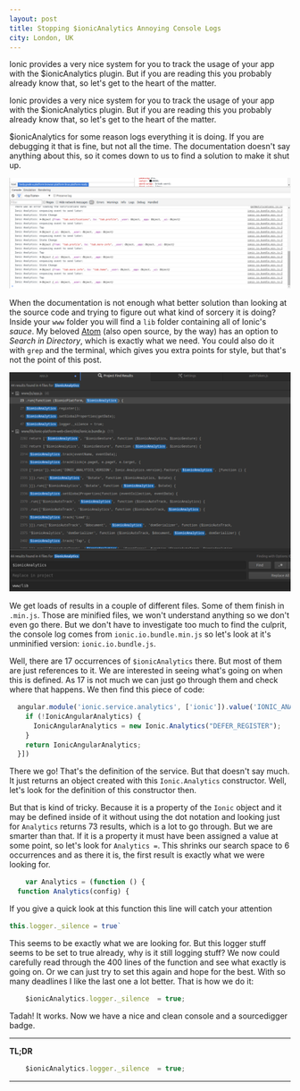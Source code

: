 ```yaml
---
layout: post
title: Stopping $ionicAnalytics Annoying Console Logs
city: London, UK
---
```


Ionic provides a very nice system for you to track the usage of your app with the $ionicAnalytics plugin. But if you are reading this you probably already know that, so let's get to the heart of the matter.




Ionic provides a very nice system for you to track the usage of your app with the $ionicAnalytics plugin. But if you are reading this you probably already know that, so let's get to the heart of the matter.

$ionicAnalytics for some reason logs everything it is doing. If you are debugging it that is fine, but not all the time. The documentation doesn't say anything about this, so it comes down to us to find a solution to make it shut up.


![$ionicAnalytics logs](../images/ionicAnalyticsLogs.png)


When the documentation is not enough what better solution than looking at the source code and trying to figure out what kind of sorcery it is doing? Inside your `www` folder you will find a `lib` folder containing all of Ionic's *sauce*. My beloved [Atom](https://atom.io/) (also open source, by the way) has an option to *Search in Directory*, which is exactly what we need. You could also do it with `grep` and the terminal, which gives you extra points for style, but that's not the point of this post.


![Folder Search](../images/ionicAnalyticsSearch.png)


We get loads of results in a couple of different files. Some of them finish in `.min.js`.  Those are minified files, we won't understand anything so we don't even go there. But we don't have to investigate too much to find the culprit, the console log comes from `ionic.io.bundle.min.js` so let's look at it's unminified version: `ionic.io.bundle.js`.

 Well, there are 17 occurrences of `$ionicAnalytics` there. But most of them are just references to it. We are interested in seeing what's going on when this is defined. As 17 is not much we can just go through them and check where that happens. We then find this piece of code:


``` javascript
  angular.module('ionic.service.analytics', ['ionic']).value('IONIC_ANALYTICS_VERSION', Ionic.Analytics.version).factory('$ionicAnalytics', [function () {
    if (!IonicAngularAnalytics) {
      IonicAngularAnalytics = new Ionic.Analytics("DEFER_REGISTER");
    }
    return IonicAngularAnalytics;
  }])
```


There we go! That's the definition of the service. But that doesn't say much. It just returns an object created with this `Ionic.Analytics` constructor. Well, let's look for the definition of this constructor then.


But that is kind of tricky. Because it is a property of the `Ionic` object and it may be defined inside of it without using the dot notation and looking just for `Analytics` returns 73 results, which is a lot to go through. But we are smarter than that. If it is a property it must have been assigned a value at some point, so let's look for `Analytics =`. This shrinks our search space to 6 occurrences and as there it is, the first result is exactly what we were looking for.


``` javascript
	var Analytics = (function () {
  function Analytics(config) {
```


If you give a quick look at this function this line will catch your attention


``` javascript
this.logger._silence = true`
```


This seems to be exactly what we are looking for. But this logger stuff seems to be set to true already, why is it still logging stuff? We now could carefully read through the 400 lines of the function and see what exactly is going on. Or we can just try to set this again and hope for the best. With so many deadlines I like the last one a lot better. That is how we do it:

``` javascript
	$ionicAnalytics.logger._silence  = true;
```

Tadah! It works. Now we have a nice and clean console and a sourcedigger badge.

---

**TL;DR**

``` javascript
	$ionicAnalytics.logger._silence  = true;
```

---
